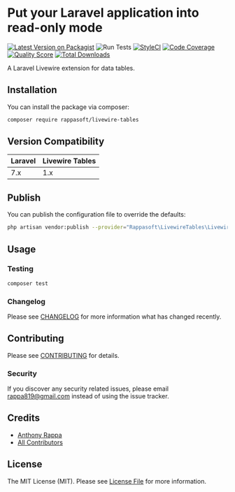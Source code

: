 # Put your Laravel application into read-only mode

[![Latest Version on Packagist](https://img.shields.io/packagist/v/rappasoft/livewire-tables.svg?style=flat-square)](https://packagist.org/packages/rappasoft/livewire-tables)
![Run Tests](https://github.com/rappasoft/livewire-tables/workflows/Run%20Tests/badge.svg?branch=master)
[![StyleCI](https://styleci.io/repos/242222088/shield?style=plastic)](https://github.styleci.io/repos/242222088)
[![Code Coverage](https://scrutinizer-ci.com/g/rappasoft/livewire-tables/badges/coverage.png?b=master)](https://scrutinizer-ci.com/g/rappasoft/livewire-tables/?branch=master)
[![Quality Score](https://img.shields.io/scrutinizer/g/rappasoft/livewire-tables.svg?style=flat-square)](https://scrutinizer-ci.com/g/rappasoft/livewire-tables)
[![Total Downloads](https://img.shields.io/packagist/dt/rappasoft/livewire-tables.svg?style=flat-square)](https://packagist.org/packages/rappasoft/livewire-tables)

A Laravel Livewire extension for data tables.

## Installation

You can install the package via composer:

``` bash
composer require rappasoft/livewire-tables
```

## Version Compatibility

 Laravel  | Livewire Tables
:---------|:----------
 7.x      | 1.x

## Publish

You can publish the configuration file to override the defaults:

``` bash
php artisan vendor:publish --provider="Rappasoft\LivewireTables\LivewireTablesServiceProvider"
```

## Usage



### Testing

``` bash
composer test
```

### Changelog

Please see [CHANGELOG](CHANGELOG.md) for more information what has changed recently.

## Contributing

Please see [CONTRIBUTING](CONTRIBUTING.md) for details.

### Security

If you discover any security related issues, please email rappa819@gmail.com instead of using the issue tracker.

## Credits

- [Anthony Rappa](https://github.com/rappasoft)
- [All Contributors](../../contributors)

## License

The MIT License (MIT). Please see [License File](LICENSE.md) for more information.

